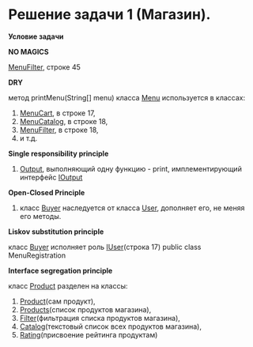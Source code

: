 # Решение задачи 1 (Магазин).

**Условие задачи**

**NO MAGICS**

[MenuFilter](./src/main/java/menu/MenuFilter.java), строке 45


**DRY**

метод printMenu(String[] menu) класса [Menu](./src/main/java/menu/Menu.java) используется в классах: 
1. [MenuCart](./src/main/java/menu/MenuCart.java), в строке 17,
2. [MenuCatalog](./src/main/java/menu/MenuCatalog.java), в строке 18,
3. [MenuFilter](./src/main/java/menu/MenuFilter.java), в строке 18,
4. и т.д.


**Single responsibility principle**

1. [Output](./src/main/java/output/Output.java), выполняющий одну функцию - print, имплементирующий интерфейс [IOutput](./src/main/java/output/IOutput.java)

**Open-Closed Principle**

1. класс [Buyer](./src/main/java/users/Buyer.java) наследуется от класса [User](./src/main/java/users/User.java), дополняет его, не меняя его методы.


**Liskov substitution principle**

класс [Buyer](./src/main/java/users/Buyer.java) исполняет роль [IUser](./src/main/java/users/IUser.java)(строка 17)
public class MenuRegistration


**Interface segregation principle**

класс [Product](./src/main/java/products/Product.java)  разделен на классы: 
1. [Product](./src/main/java/products/Product.java)(сам продукт),
2. [Products](./src/main/java/products/Products.java)(список продуктов магазина),
3. [Filter](./src/main/java/products/Filter.java)(фильтрация списка продуктов магазина), 
4. [Catalog](./src/main/java/products/Catalog.java)(текстовый список всех продуктов магазина), 
5. [Rating](./src/main/java/products/Rating.java)(присвоение рейтинга продуктам)

